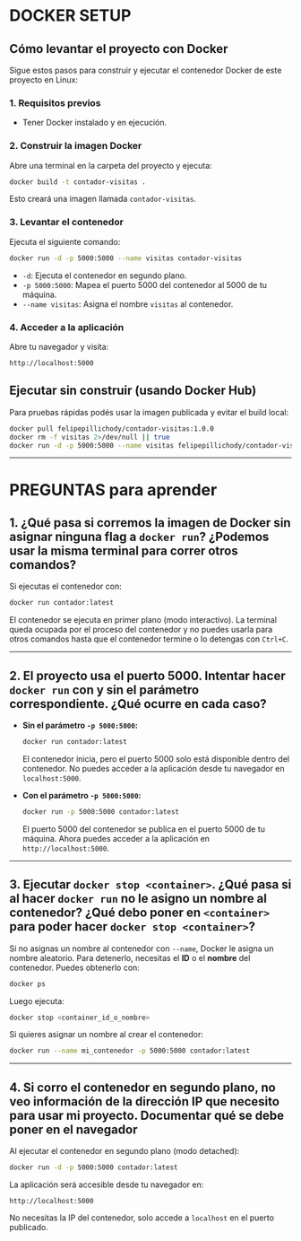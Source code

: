 # DOCKER SETUP

## Cómo levantar el proyecto con Docker

Sigue estos pasos para construir y ejecutar el contenedor Docker de este proyecto en Linux:

### 1. Requisitos previos
- Tener Docker instalado y en ejecución.

### 2. Construir la imagen Docker
Abre una terminal en la carpeta del proyecto y ejecuta:

```bash
docker build -t contador-visitas .
```
Esto creará una imagen llamada `contador-visitas`.

### 3. Levantar el contenedor
Ejecuta el siguiente comando:

```bash
docker run -d -p 5000:5000 --name visitas contador-visitas
```
- `-d`: Ejecuta el contenedor en segundo plano.
- `-p 5000:5000`: Mapea el puerto 5000 del contenedor al 5000 de tu máquina.
- `--name visitas`: Asigna el nombre `visitas` al contenedor.

### 4. Acceder a la aplicación
Abre tu navegador y visita:
```
http://localhost:5000
```


## Ejecutar sin construir (usando Docker Hub)

Para pruebas rápidas podés usar la imagen publicada y evitar el build local:

```bash
docker pull felipepillichody/contador-visitas:1.0.0
docker rm -f visitas 2>/dev/null || true
docker run -d -p 5000:5000 --name visitas felipepillichody/contador-visitas:1.0.0
```

---

# PREGUNTAS para aprender

## 1. ¿Qué pasa si corremos la imagen de Docker sin asignar ninguna flag a `docker run`? ¿Podemos usar la misma terminal para correr otros comandos?

Si ejecutas el contenedor con:

```zsh
docker run contador:latest
```

El contenedor se ejecuta en primer plano (modo interactivo). La terminal queda ocupada por el proceso del contenedor y no puedes usarla para otros comandos hasta que el contenedor termine o lo detengas con `Ctrl+C`.

---

## 2. El proyecto usa el puerto 5000. Intentar hacer `docker run` con y sin el parámetro correspondiente. ¿Qué ocurre en cada caso?

- **Sin el parámetro `-p 5000:5000`:**

  ```zsh
  docker run contador:latest
  ```

  El contenedor inicia, pero el puerto 5000 solo está disponible dentro del contenedor. No puedes acceder a la aplicación desde tu navegador en `localhost:5000`.

- **Con el parámetro `-p 5000:5000`:**

  ```zsh
  docker run -p 5000:5000 contador:latest
  ```

  El puerto 5000 del contenedor se publica en el puerto 5000 de tu máquina. Ahora puedes acceder a la aplicación en `http://localhost:5000`.

---

## 3. Ejecutar `docker stop <container>`. ¿Qué pasa si al hacer `docker run` no le asigno un nombre al contenedor? ¿Qué debo poner en `<container>` para poder hacer `docker stop <container>`?

Si no asignas un nombre al contenedor con `--name`, Docker le asigna un nombre aleatorio. Para detenerlo, necesitas el **ID** o el **nombre** del contenedor. Puedes obtenerlo con:

```zsh
docker ps
```

Luego ejecuta:

```zsh
docker stop <container_id_o_nombre>
```

Si quieres asignar un nombre al crear el contenedor:

```zsh
docker run --name mi_contenedor -p 5000:5000 contador:latest
```

---

## 4. Si corro el contenedor en segundo plano, no veo información de la dirección IP que necesito para usar mi proyecto. Documentar qué se debe poner en el navegador

Al ejecutar el contenedor en segundo plano (modo detached):

```zsh
docker run -d -p 5000:5000 contador:latest
```

La aplicación será accesible desde tu navegador en:

```
http://localhost:5000
```

No necesitas la IP del contenedor, solo accede a `localhost` en el puerto publicado.
